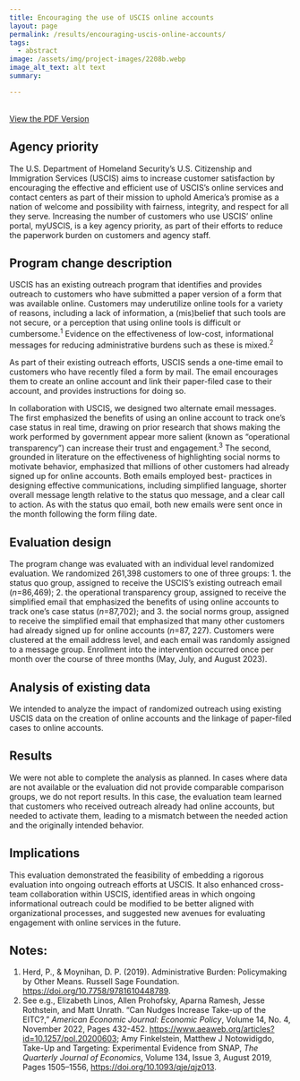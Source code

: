 ```yaml
---
title: Encouraging the use of USCIS online accounts
layout: page
permalink: /results/encouraging-uscis-online-accounts/
tags: 
  - abstract
image: /assets/img/project-images/2208b.webp
image_alt_text: alt text
summary: 

---
```

<br>
<a class="usa-button" href="https://oes.gsa.gov/assets/abstracts/2208b-encouraging-the-use-of-uscis-online-accounts-abstract.pdf" target="_blank">View the PDF Version</a>

## Agency priority
The U.S. Department of Homeland Security’s U.S. Citizenship and Immigration Services (USCIS) aims to increase customer satisfaction by encouraging the effective and efficient use of USCIS’s online services and contact centers as part of their mission to uphold America’s promise as a nation of welcome and possibility with fairness, integrity, and respect for all they serve. Increasing the number of customers who use USCIS’ online portal, myUSCIS, is a key agency priority, as part of their efforts to reduce the paperwork burden on customers and agency staff.

## Program change description
USCIS has an existing outreach program that identifies and provides outreach to customers who have submitted a paper version of a form that was available online. Customers may underutilize online tools for a variety of reasons, including a lack of information, a (mis)belief that such tools are not secure, or a perception that using online tools is difficult or cumbersome.<sup>1</sup> Evidence on the effectiveness of low-cost, informational messages for reducing administrative burdens such as these
is mixed.<sup>2</sup>

As part of their existing outreach efforts, USCIS sends a one-time email to customers who have recently filed a form by mail. The email encourages them to create an online account and link their paper-filed case to their account, and provides instructions for doing so.

In collaboration with USCIS, we designed two alternate email messages. The first emphasized the benefits of using an online account to track one’s case status in real time, drawing on prior research that shows making the work performed by government appear more salient (known as “operational transparency”) can increase their trust and engagement.<sup>3</sup> The second, grounded in literature on the effectiveness of highlighting social norms to motivate behavior, emphasized that millions of other customers had already signed up for online accounts. Both emails employed best- practices in designing effective communications, including simplified language, shorter overall message length relative to the status quo message, and a clear call to action. As with the status quo email, both new emails were sent once in the month following the form filing date.

## Evaluation design
The program change was evaluated with an individual level randomized evaluation. We randomized 261,398 customers to one of three
groups: 1. the status quo group, assigned to receive the USCIS’s existing outreach email (<i>n</i>=86,469); 2. the operational transparency group, assigned to receive the simplified email that emphasized the benefits of using online accounts to track one’s case status (<i>n</i>=87,702); and 3. the social norms group, assigned to receive the simplified email that emphasized that many other customers had already signed up for online accounts (<i>n</i>=87, 227). Customers were clustered at the email address level, and each email was randomly assigned to a message group. Enrollment into the intervention occurred once per month over the course of three months (May, July, and August 2023).

## Analysis of existing data
We intended to analyze the impact of randomized outreach using existing USCIS data on the creation of online accounts and the linkage of paper-filed cases to online accounts.

## Results
We were not able to complete the analysis as planned. In cases where data are not available or the evaluation did not provide comparable comparison groups, we do not report results. In this case, the evaluation team learned that customers who received outreach already had online accounts, but needed to activate them, leading to a mismatch between the needed action and the originally intended behavior.

## Implications
This evaluation demonstrated the feasibility of embedding a rigorous evaluation into ongoing outreach efforts at USCIS. It also enhanced cross-team collaboration within USCIS, identified areas in which ongoing informational outreach could be modified to be better aligned with organizational processes, and suggested new avenues for evaluating engagement with online services in the future.

## Notes:
1. Herd, P., & Moynihan, D. P. (2019). Administrative Burden: Policymaking by Other Means. Russell Sage Foundation. <a class="usa-link usa-link--external" href="https://doi.org/10.7758/9781610448789">https://doi.org/10.7758/9781610448789</a>.
2. See e.g., Elizabeth Linos, Allen Prohofsky, Aparna Ramesh, Jesse Rothstein, and Matt Unrath. “Can Nudges Increase Take-up of the EITC?,” <i>American Economic Journal: Economic Policy</i>, Volume 14, No. 4, November 2022, Pages 432-452. https://www.aeaweb.org/articles?id=10.1257/pol.20200603; Amy Finkelstein, Matthew J Notowidigdo, Take-Up and Targeting: Experimental Evidence from SNAP, <i>The Quarterly Journal of Economics</i>, Volume 134, Issue 3, August 2019, Pages 1505–1556, <a class="usa-link usa-link--external" href="https://doi.org/10.1093/qje/qjz013">https://doi.org/10.1093/qje/qjz013</a>.

